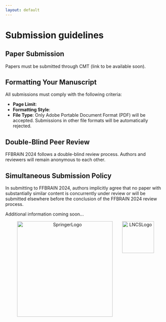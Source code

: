 ```yaml
---
layout: default
---
```


# Submission guidelines

## Paper Submission

<p>Papers must be submitted through CMT (link to be available soon). <!--({{ site.workshop.submission_link }})--></p>

## Formatting Your Manuscript

All submissions must comply with the following criteria:

- **Page Limit**: <!--Submissions must not exceed 10 pages, including figures, tables, and text. An additional 2 pages are allowed for references only.-->
- **Formatting Style**: 
- **File Type**: Only Adobe Portable Document Format (PDF) will be accepted. Submissions in other file formats will be automatically rejected.


<!-- The corresponding author must fill out and sign a Consent-to-Publish form on behalf of all co-authors, and the name on the copyright form should correspond with the name marked on the paper. No changes to authorship will be permitted after submission to Springer.-->

## Double-Blind Peer Review
FFBRAIN 2024 follows a double-blind review process. Authors and reviewers will remain anonymous to each other. 
<!--Authors must prepare their submissions according to the Anonymity guidelines of MICCAI to ensure the integrity of the double-blind review process. Non-anonymized submissions will be subject to immediate desk rejection-->

<!-- ## Supplementary Material
Submission of supplementary material is optional and may include:

- Videos showcasing results not included in the main paper.
- Anonymized related submissions to other conferences and journals.
- Technical appendices or reports with detailed proofs and mathematical derivations supplementary to the main paper.

References to any supplementary material should be clearly indicated in the main manuscript. Reviewers are not obligated to review supplementary materials.-->

## Simultaneous Submission Policy
In submitting to FFBRAIN 2024, authors implicitly agree that no paper with substantially similar content is concurrently under review or will be submitted elsewhere before the conclusion of the FFBRAIN 2024 review process.

<!--## Proceedings Publication
The accepted papers of AIPAD 2024 will be published in the Lecture Notes in Computer Science (LNCS) series by Springer. This publication will ensure international dissemination and recognition of the authors' work.-->


Additional information coming soon...

<div align="center" style="display: flex; align-items: center; justify-content: center;">
  <img src="img/Springer_Logo.png" alt="SpringerLogo" title="Springer Logo" width="300" style="margin-right: 30px;"/>
  <img src="img/LNCS-Logo.png" alt="LNCSLogo" title="LNCS Logo" width="100" style="align-self: flex-start;"/>
</div>


<!-- All submissions will go through a double-blind review process. Papers will be selected based on
relevance, significance and novelty of results, technical merit, and clarity of presentation.-->



<!--For regular submissions, the maximum number of pages is 12 (including figures, tables and references), using the 
[LNCS proceedings format](https://www.springer.com/gp/computer-science/lncs/conference-proceedings-guidelines).

**Each accepted paper must be covered by at least one author registration** (either a
*Full registration* or a *Workshop/Tutorial registration*, if you plan to attend
the workshops/tutorials only).

Once accepted, the presence of at least one author at the event and the oral presentation of the paper are mandatory.-->
